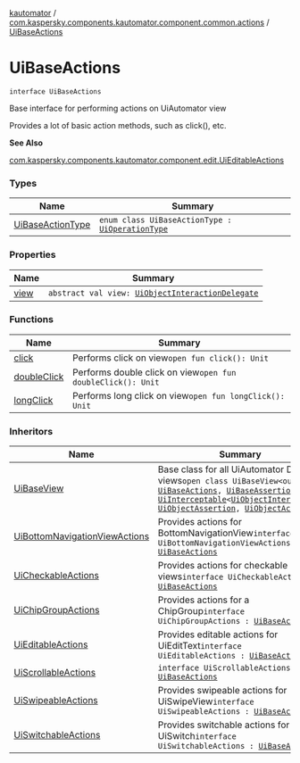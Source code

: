 [kautomator](../../index.md) / [com.kaspersky.components.kautomator.component.common.actions](../index.md) / [UiBaseActions](./index.md)

# UiBaseActions

`interface UiBaseActions`

Base interface for performing actions on UiAutomator view

Provides a lot of basic action methods, such as click(), etc.

**See Also**

[com.kaspersky.components.kautomator.component.edit.UiEditableActions](../../com.kaspersky.components.kautomator.component.edit/-ui-editable-actions/index.md)

### Types

| Name | Summary |
|---|---|
| [UiBaseActionType](-ui-base-action-type/index.md) | `enum class UiBaseActionType : `[`UiOperationType`](../../com.kaspersky.components.kautomator.intercept.operation/-ui-operation-type/index.md) |

### Properties

| Name | Summary |
|---|---|
| [view](view.md) | `abstract val view: `[`UiObjectInteractionDelegate`](../../com.kaspersky.components.kautomator.intercept.delegate/-ui-object-interaction-delegate/index.md) |

### Functions

| Name | Summary |
|---|---|
| [click](click.md) | Performs click on view`open fun click(): Unit` |
| [doubleClick](double-click.md) | Performs double click on view`open fun doubleClick(): Unit` |
| [longClick](long-click.md) | Performs long click on view`open fun longClick(): Unit` |

### Inheritors

| Name | Summary |
|---|---|
| [UiBaseView](../../com.kaspersky.components.kautomator.component.common.views/-ui-base-view/index.md) | Base class for all UiAutomator DSL views`open class UiBaseView<out T> : `[`UiBaseActions`](./index.md)`, `[`UiBaseAssertions`](../../com.kaspersky.components.kautomator.component.common.assertions/-ui-base-assertions/index.md)`, `[`UiInterceptable`](../../com.kaspersky.components.kautomator.intercept.base/-ui-interceptable/index.md)`<`[`UiObjectInteraction`](../../com.kaspersky.components.kautomator.intercept.interaction/-ui-object-interaction/index.md)`, `[`UiObjectAssertion`](../../com.kaspersky.components.kautomator.intercept.operation/-ui-object-assertion.md)`, `[`UiObjectAction`](../../com.kaspersky.components.kautomator.intercept.operation/-ui-object-action.md)`>` |
| [UiBottomNavigationViewActions](../../com.kaspersky.components.kautomator.component.bottomnav/-ui-bottom-navigation-view-actions/index.md) | Provides actions for BottomNavigationView`interface UiBottomNavigationViewActions : `[`UiBaseActions`](./index.md) |
| [UiCheckableActions](../../com.kaspersky.components.kautomator.component.check/-ui-checkable-actions/index.md) | Provides actions for checkable views`interface UiCheckableActions : `[`UiBaseActions`](./index.md) |
| [UiChipGroupActions](../../com.kaspersky.components.kautomator.component.chip/-ui-chip-group-actions/index.md) | Provides actions for a ChipGroup`interface UiChipGroupActions : `[`UiBaseActions`](./index.md) |
| [UiEditableActions](../../com.kaspersky.components.kautomator.component.edit/-ui-editable-actions/index.md) | Provides editable actions for UiEditText`interface UiEditableActions : `[`UiBaseActions`](./index.md) |
| [UiScrollableActions](../-ui-scrollable-actions/index.md) | `interface UiScrollableActions : `[`UiBaseActions`](./index.md) |
| [UiSwipeableActions](../-ui-swipeable-actions/index.md) | Provides swipeable actions for UiSwipeView`interface UiSwipeableActions : `[`UiBaseActions`](./index.md) |
| [UiSwitchableActions](../../com.kaspersky.components.kautomator.component.switch/-ui-switchable-actions/index.md) | Provides switchable actions for UiSwitch`interface UiSwitchableActions : `[`UiBaseActions`](./index.md) |
